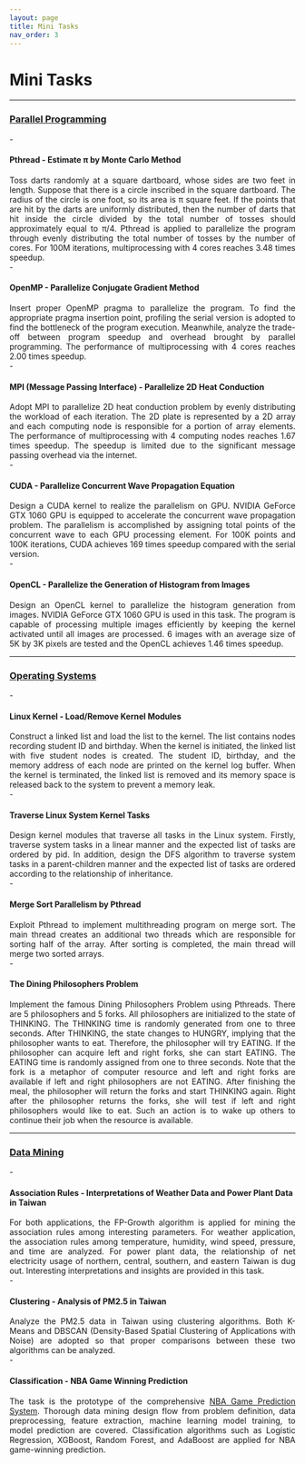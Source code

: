 ```yaml
---
layout: page
title: Mini Tasks
nav_order: 3
---
```


# Mini Tasks

---

<h3><a href="https://github.com/INoLiao/NCTU_2019SpringPP" target="_blank">Parallel Programming</a></h3>
- <h4>Pthread - Estimate π by Monte Carlo Method</h4>
	<div align="justify">Toss darts randomly at a square dartboard, whose sides are two feet in length. Suppose that there is a circle inscribed in the square dartboard. The radius of the circle is one foot, so its area is π square feet. If the points that are hit by the darts are uniformly distributed, then the number of darts that hit inside the circle divided by the total number of tosses should approximately equal to π/4. Pthread is applied to parallelize the program through evenly distributing the total number of tosses by the number of cores. For 100M iterations, multiprocessing with 4 cores reaches 3.48 times speedup.</div>
- <h4>OpenMP - Parallelize Conjugate Gradient Method</h4>
	<div align="justify">Insert proper OpenMP pragma to parallelize the program. To find the appropriate pragma insertion point, profiling the serial version is adopted to find the bottleneck of the program execution. Meanwhile, analyze the trade-off between program speedup and overhead brought by parallel programming. The performance of multiprocessing with 4 cores reaches 2.00 times speedup.</div>
- <h4>MPI (Message Passing Interface) - Parallelize 2D Heat Conduction</h4>
	<div align="justify">Adopt MPI to parallelize 2D heat conduction problem by evenly distributing the workload of each iteration. The 2D plate is represented by a 2D array and each computing node is responsible for a portion of array elements. The performance of multiprocessing with 4 computing nodes reaches 1.67 times speedup. The speedup is limited due to the significant message passing overhead via the internet.</div>
- <h4>CUDA - Parallelize Concurrent Wave Propagation Equation</h4>
	<div align="justify">Design a CUDA kernel to realize the parallelism on GPU. NVIDIA GeForce GTX 1060 GPU is equipped to accelerate the concurrent wave propagation problem. The parallelism is accomplished by assigning total points of the concurrent wave to each GPU processing element. For 100K points and 100K iterations, CUDA achieves 169 times speedup compared with the serial version.</div>
- <h4>OpenCL - Parallelize the Generation of Histogram from Images</h4>
	<div align="justify">Design an OpenCL kernel to parallelize the histogram generation from images. NVIDIA GeForce GTX 1060 GPU is used in this task. The program is capable of processing multiple images efficiently by keeping the kernel activated until all images are processed. 6 images with an average size of 5K by 3K pixels are tested and the OpenCL achieves 1.46 times speedup.</div>

---

<h3><a href="https://github.com/INoLiao/NTHU_2019SpringOS" target="_blank">Operating Systems</a></h3>
- <h4>Linux Kernel - Load/Remove Kernel Modules</h4>
	<div align="justify">Construct a linked list and load the list to the kernel. The list contains nodes recording student ID and birthday. When the kernel is initiated, the linked list with five student nodes is created. The student ID, birthday, and the memory address of each node are printed on the kernel log buffer. When the kernel is terminated, the linked list is removed and its memory space is released back to the system to prevent a memory leak.</div>
- <h4>Traverse Linux System Kernel Tasks</h4>
	<div align="justify">Design kernel modules that traverse all tasks in the Linux system. Firstly, traverse system tasks in a linear manner and the expected list of tasks are ordered by pid. In addition, design the DFS algorithm to traverse system tasks in a parent-children manner and the expected list of tasks are ordered according to the relationship of inheritance.</div>
- <h4>Merge Sort Parallelism by Pthread</h4>
	<div align="justify">Exploit Pthread to implement multithreading program on merge sort. The main thread creates an additional two threads which are responsible for sorting half of the array. After sorting is completed, the main thread will merge two sorted arrays.</div>
- <h4>The Dining Philosophers Problem</h4>
	<div align="justify">Implement the famous Dining Philosophers Problem using Pthreads. There are 5 philosophers and 5 forks. All philosophers are initialized to the state of THINKING. The THINKING time is randomly generated from one to three seconds. After THINKING, the state changes to HUNGRY, implying that the philosopher wants to eat. Therefore, the philosopher will try EATING. If the philosopher can acquire left and right forks, she can start EATING. The EATING time is randomly assigned from one to three seconds. Note that the fork is a metaphor of computer resource and left and right forks are available if left and right philosophers are not EATING. After finishing the meal, the philosopher will return the forks and start THINKING again. Right after the philosopher returns the forks, she will test if left and right philosophers would like to eat. Such an action is to wake up others to continue their job when the resource is available. </div>
	
---

<h3><a href="https://github.com/INoLiao/NCTU_2018SpringDM" target="_blank">Data Mining</a></h3>
- <h4>Association Rules - Interpretations of Weather Data and Power Plant Data in Taiwan</h4>
	<div align="justify">For both applications, the FP-Growth algorithm is applied for mining the association rules among interesting parameters. For weather application, the association rules among temperature, humidity, wind speed, pressure, and time are analyzed. For power plant data, the relationship of net electricity usage of northern, central, southern, and eastern Taiwan is dug out. Interesting interpretations and insights are provided in this task.</div>
- <h4>Clustering - Analysis of PM2.5 in Taiwan</h4>
	<div align="justify">Analyze the PM2.5 data in Taiwan using clustering algorithms. Both K-Means and DBSCAN (Density-Based Spatial Clustering of Applications with Noise) are adopted so that proper comparisons between these two algorithms can be analyzed.</div>
- <h4>Classification - NBA Game Winning Prediction</h4>
	<div align="justify">The task is the prototype of the comprehensive <a href="https://inoliao.github.io/nbaWebsite/" target="_blank">NBA Game Prediction System</a>. Thorough data mining design flow from problem definition, data preprocessing, feature extraction, machine learning model training, to model prediction are covered. Classification algorithms such as Logistic Regression, XGBoost, Random Forest, and AdaBoost are applied for NBA game-winning prediction.</div>